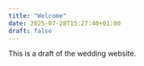 ```yaml
---
title: "Welcome"
date: 2025-07-28T15:27:40+01:00
draft: false
---
```



This is a draft of the wedding website.
